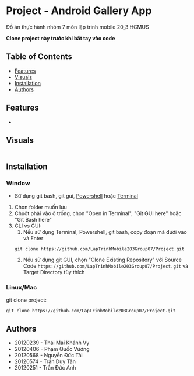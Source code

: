 # Project - Android Gallery App
Đồ án thực hành nhóm 7 môn lập trình mobile 20_3 HCMUS

**Clone project này trước khi bắt tay vào code**

## Table of Contents
- [Features](#features)
- [Visuals](#visuals)
- [Installation](#installation)
- [Authors](#authors)

## Features
- 

## Visuals

![]() 

## Installation

### Window
- Sử dụng git bash, git gui, [Powershell](https://learn.microsoft.com/en-us/powershell/scripting/install/installing-powershell-on-windows?view=powershell-7.2) hoặc [Terminal](https://learn.microsoft.com/en-us/windows/terminal/install) 
1. Chọn folder muốn lưu
2. Chuột phải vào ô trống, chọn "Open in Terminal", "Git GUI here" hoặc "Git Bash here"
3. CLI vs GUI:
    1. Nếu sử dụng Terminal, Powershell, git bash, copy đoạn mã dưới vào và Enter
    ```
    git clone https://github.com/LapTrinhMobile203Group07/Project.git
    ```
    2. Nếu sử dụng git GUI, chọn "Clone Existing Repository" với Source Code `https://github.com/LapTrinhMobile203Group07/Project.git` và Target Directory tùy thích

### Linux/Mac
git clone project: 
```
git clone https://github.com/LapTrinhMobile203Group07/Project.git
```

## Authors
- 20120239 - Thái Mai Khánh Vy
- 20120406 - Phạm Quốc Vương
- 20120568 - Nguyễn Đức Tài
- 20120574 - Trần Duy Tân
- 20120251 - Trần Đức Anh
